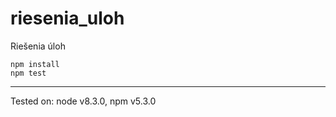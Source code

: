 # riesenia_uloh
Riešenia úloh

```
npm install
npm test
```

---
Tested on: node v8.3.0, npm v5.3.0
